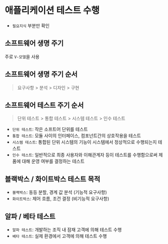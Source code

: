 # 애플리케이션 테스트 수행
- `필요지식` 부분만 확인

## 소프트웨어 생명 주기
주로 `V-모델`을 사용

## 소프트웨어 생명 주기 순서
> 요구사항 > 분석 > 디자인 > 구현

## 소프트웨어 테스트 주기 순서
> 단위 테스트 > 통합 테스트 > 시스템 테스트 > 인수 테스트

- `단위 테스트`: 작은 소프트어 단위를 테스트
- `통합 테스트`: 모듈 사이의 인터페이스, 컴포넌트간의 상호작용을 테스트
- `시스템 테스트`: 통합된 단위 시스템의 기능이 시스템에서 정상적으로 수행되는지 테스트
- `인수 테스트`: 일반적으로 최종 사용자와 이해관계자 등이 테스트를 수행함으로써 제품에 대해 운영 여부를 결정하는 테스트

## 블랙박스 / 화이트박스 테스트 목적
- `블랙박스`: 동등 분할, 경계 값 분석 (기능적 요구사항)
- `화이트박스`: 제어 흐름, 조건 결정 (비기능적 요구사항)

## 알파 / 베타 테스트
- `알파 테스트`: 개발하는 조직 내 잠재 고객에 의해 테스트 수행
- `베타 테스트`: 실제 환경에서 고객에 의해 테스트 수행
